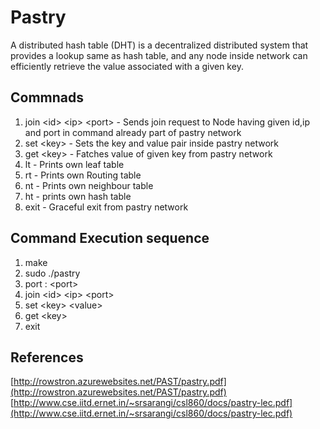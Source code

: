 # Pastry
A distributed hash table (DHT) is a decentralized distributed system that provides a lookup same as hash table, and any node inside network can efficiently retrieve the value associated with a given key.

## Commnads<br>
  1) join \<id> \<ip> \<port> - Sends join request to Node having given id,ip and port in command already part of pastry network
  2) set \<key> <value> - Sets the key and value pair inside pastry network
  3) get \<key> - Fatches value of given key from pastry network
  4) lt - Prints own leaf table
  5) rt - Prints own Routing table 
  6) nt - Prints own neighbour table
  7) ht - prints own hash table
  8) exit - Graceful exit from pastry network 
 
 ## Command Execution sequence <br>
   1) make 
   2) sudo ./pastry 
   3) port : \<port>
   5) join \<id> \<ip> \<port> 
   6) set \<key> \<value> 
   7) get \<key> 
   8) exit

## References<br>
[http://rowstron.azurewebsites.net/PAST/pastry.pdf](http://rowstron.azurewebsites.net/PAST/pastry.pdf)<br>
[http://www.cse.iitd.ernet.in/~srsarangi/csl860/docs/pastry-lec.pdf](http://www.cse.iitd.ernet.in/~srsarangi/csl860/docs/pastry-lec.pdf)

